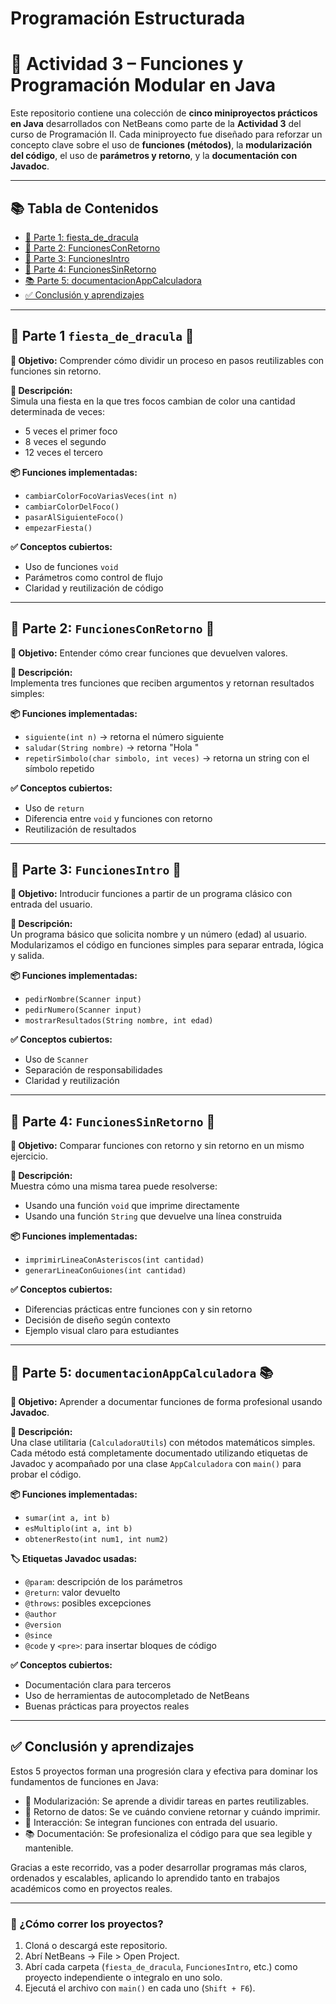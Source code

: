 # Programación Estructurada

# 🧠 Actividad 3 – Funciones y Programación Modular en Java

Este repositorio contiene una colección de **cinco miniproyectos prácticos en Java** desarrollados con NetBeans como parte de la **Actividad 3** del curso de Programación II. Cada miniproyecto fue diseñado para reforzar un concepto clave sobre el uso de **funciones (métodos)**, la **modularización del código**, el uso de **parámetros y retorno**, y la **documentación con Javadoc**.

---

## 📚 Tabla de Contenidos

- [🎉 Parte 1: fiesta_de_dracula](#parte-1-fiesta_de_dracula-)
- [🔁 Parte 2: FuncionesConRetorno](#parte-2-funcionesconretorno-)
- [👤 Parte 3: FuncionesIntro](#parte-3-funcionesintro-)
- [📣 Parte 4: FuncionesSinRetorno](#parte-4-funcionessinretorno-)
- [📚 Parte 5: documentacionAppCalculadora](#parte-5-documentacionappcalculadora-)
- [✅ Conclusión y aprendizajes](#-conclusión-y-aprendizajes)

---

## 🧩 Parte 1 `fiesta_de_dracula` 🦇

**🎯 Objetivo:** Comprender cómo dividir un proceso en pasos reutilizables con funciones sin retorno.

**📖 Descripción:**  
Simula una fiesta en la que tres focos cambian de color una cantidad determinada de veces:  
- 5 veces el primer foco  
- 8 veces el segundo  
- 12 veces el tercero  

**📦 Funciones implementadas:**
- `cambiarColorFocoVariasVeces(int n)`
- `cambiarColorDelFoco()`
- `pasarAlSiguienteFoco()`
- `empezarFiesta()`

**✅ Conceptos cubiertos:**
- Uso de funciones `void`  
- Parámetros como control de flujo  
- Claridad y reutilización de código  

---

## 🧩 Parte 2: `FuncionesConRetorno` 🔁

**🎯 Objetivo:** Entender cómo crear funciones que devuelven valores.

**📖 Descripción:**  
Implementa tres funciones que reciben argumentos y retornan resultados simples:

**📦 Funciones implementadas:**
- `siguiente(int n)` → retorna el número siguiente  
- `saludar(String nombre)` → retorna "Hola <nombre>"  
- `repetirSimbolo(char simbolo, int veces)` → retorna un string con el símbolo repetido  

**✅ Conceptos cubiertos:**
- Uso de `return`  
- Diferencia entre `void` y funciones con retorno  
- Reutilización de resultados  

---

## 🧩 Parte 3: `FuncionesIntro` 👤

**🎯 Objetivo:** Introducir funciones a partir de un programa clásico con entrada del usuario.

**📖 Descripción:**  
Un programa básico que solicita nombre y un número (edad) al usuario. Modularizamos el código en funciones simples para separar entrada, lógica y salida.

**📦 Funciones implementadas:**
- `pedirNombre(Scanner input)`  
- `pedirNumero(Scanner input)`  
- `mostrarResultados(String nombre, int edad)`  

**✅ Conceptos cubiertos:**
- Uso de `Scanner`  
- Separación de responsabilidades  
- Claridad y reutilización  

---

## 🧩 Parte 4: `FuncionesSinRetorno` 📣

**🎯 Objetivo:** Comparar funciones con retorno y sin retorno en un mismo ejercicio.

**📖 Descripción:**  
Muestra cómo una misma tarea puede resolverse:
- Usando una función `void` que imprime directamente
- Usando una función `String` que devuelve una línea construida

**📦 Funciones implementadas:**
- `imprimirLineaConAsteriscos(int cantidad)`  
- `generarLineaConGuiones(int cantidad)`  

**✅ Conceptos cubiertos:**
- Diferencias prácticas entre funciones con y sin retorno  
- Decisión de diseño según contexto  
- Ejemplo visual claro para estudiantes  

---

## 🧩 Parte 5: `documentacionAppCalculadora` 📚

**🎯 Objetivo:** Aprender a documentar funciones de forma profesional usando **Javadoc**.

**📖 Descripción:**  
Una clase utilitaria (`CalculadoraUtils`) con métodos matemáticos simples. Cada método está completamente documentado utilizando etiquetas de Javadoc y acompañado por una clase `AppCalculadora` con `main()` para probar el código.

**📦 Funciones implementadas:**
- `sumar(int a, int b)`  
- `esMultiplo(int a, int b)`  
- `obtenerResto(int num1, int num2)`  

**🏷️ Etiquetas Javadoc usadas:**
- `@param`: descripción de los parámetros  
- `@return`: valor devuelto  
- `@throws`: posibles excepciones  
- `@author`  
- `@version`  
- `@since`  
- `@code` y `<pre>`: para insertar bloques de código

**✅ Conceptos cubiertos:**
- Documentación clara para terceros  
- Uso de herramientas de autocompletado de NetBeans  
- Buenas prácticas para proyectos reales  

---

## ✅ Conclusión y aprendizajes

Estos 5 proyectos forman una progresión clara y efectiva para dominar los fundamentos de funciones en Java:

- 🧱 Modularización: Se aprende a dividir tareas en partes reutilizables.
- 🔁 Retorno de datos: Se ve cuándo conviene retornar y cuándo imprimir.
- 💬 Interacción: Se integran funciones con entrada del usuario.
- 📚 Documentación: Se profesionaliza el código para que sea legible y mantenible.

Gracias a este recorrido, vas a poder desarrollar programas más claros, ordenados y escalables, aplicando lo aprendido tanto en trabajos académicos como en proyectos reales.

---

### 🧪 ¿Cómo correr los proyectos?

1. Cloná o descargá este repositorio.
2. Abrí NetBeans → File > Open Project.
3. Abrí cada carpeta (`fiesta_de_dracula`, `FuncionesIntro`, etc.) como proyecto independiente o integralo en uno solo.
4. Ejecutá el archivo con `main()` en cada uno (`Shift + F6`).



